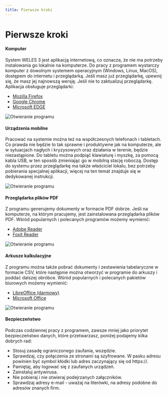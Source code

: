 ```yaml
---
title: Pierwsze kroki
---
```


# Pierwsze kroki

#### Komputer
 
System WELES 3 jest aplikacją internetową, co oznacza, że nie ma potrzeby instalowania go lokalnie na komputerze. Do pracy z programem wystarczy komputer z dowolnym systemem operacyjnym (Windows, Linux, MacOS), dostępem do internetu i przeglądarką. Jeśli masz już przeglądarkę, upewnij się, że masz jej najnowszą wersję. Jeśli nie to zaktualizuj przeglądarkę. Aplikacja obsługuje przeglądarki:

- [Mozilla Firefox](https://www.mozilla.org/pl/firefox/new/)
- [Google Chrome](https://www.google.com/intl/pl_pl/chrome/)
- [Microsoft EDGE](https://www.microsoft.com/pl-pl/edge)

![Otwieranie programu](pierwszekroki1.gif)

#### Urządzenia mobilne

Pracować na systemie można też na współczesnych telefonach i tabletach. Co prawda nie będzie to tak sprawne i produktywne jak na komputerze, ale w sytuacjach nagłych i kryzysowych oraz działania w terenie, będzie niezastąpione. Do tabletu można podpiąć klawiaturę i myszkę, za pomocą kabla USB, w ten sposób zmieniając go w mobilną stację roboczą. Dostęp do systemu przez przeglądarkę ma także właściciel lokalu, bez potrzeby pobierania specjalnej aplikacji, więcej na ten temat znajduje się w dedykowanej instrukcji.

![Otwieranie programu](pierwszekroki2.gif)

#### Przeglądarka plików PDF

Z programu generujemy dokumenty w formacie PDF dobrze. Jeśli na komputerze, na którym pracujemy, jest zainstalowana przeglądarka plików PDF. Wśród popularnych i polecanych programów możemy wymienić:

- [Adobe Reader](https://get.adobe.com/pl/reader/)
- [Foxit Reader](https://www.foxitsoftware.com/pdf-reader/)

![Otwieranie programu](pierwszekroki3.gif)

#### Arkusze kalkulacyjne

Z programu można także pobrać dokumenty i zestawienia tabelaryczne w formacie CSV, które następnie można otworzyć w programie do arkuszy i poddać dalszej obróbce. Wśród popularnych i polecanych pakietów biurowych możemy wymienić:

- [LibreOffice (darmowy)](https://pl.libreoffice.org/)
- [Microsoft Office](https://www.office.com/)

![Otwieranie programu](pierwszekroki4.gif)

#### Bezpieczeństwo

Podczas codziennej pracy z programem, zawsze mniej jako priorytet bezpieczeństwo danych, które przetwarzasz, poniżej podajemy kilka dobrych rad:

- Stosuj zasadę ograniczonego zaufania, wszędzie.
- Sprawdzaj, czy połączenia ze stronami są szyfrowane. W pasku adresu powinien być symbol kłódki lub adres zaczynający się od https://.
- Pamiętaj, aby logować się z zaufanych urządzeń.
- Zainstaluj antywirusa.
- Nie pobieraj i nie otwieraj podejrzanych załączników.
- Sprawdzaj adresy e-mail - uważaj na literówki, na adresy podobne do adresów znanych firm.